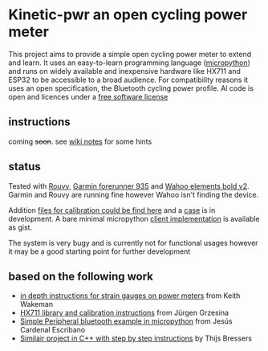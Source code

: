 # Kinetic-pwr an open cycling power meter

This project aims to provide a simple open cycling power meter to extend and learn. It uses an easy-to-learn programming language ([micropython](https://micropython.org/)) and runs on widely available and inexpensive hardware like HX711 and ESP32 to be accessible to a broad audience. For compatibility reasons it uses an open specification, the Bluetooth cycling power profile. Al code is open and licences under a [free software license](https://raw.githubusercontent.com/btotr/cycling-power-meter/main/LICENSE)

## instructions
coming ~~soon~~. see [wiki notes]( https://github.com/btotr/cycling-power-meter/wiki/Notes) for some hints

## status
Tested with [Rouvy](https://rouvy.com/), [Garmin forerunner 935](https://www.garmin.com/en-US/p/564291) and [Wahoo elements bold v2](https://eu.wahoofitness.com/devices/bike-computers/elemnt-bolt-buy). Garmin and Rouvy are running fine however Wahoo isn't finding the device. 

Addition [files for calibration could be find here](https://github.com/btotr/force-calibration) and a [case](https://github.com/btotr/kinetic-pw-case) is in development. A bare minimal micropython [client implementation](https://gist.github.com/btotr/462ab281c35927629a8f70ec4f23cb6f) is available as gist.

The system is very bugy and is currently not for functional usages however it may be a good starting point for further development



## based on the following work
- [in depth instructions for strain gauges on power meters](https://www.youtube.com/@kwakeham) from Keith Wakeman
- [HX711 library and calibration instructions](https://www.azdelivery.de/blogs/azdelivery-blog-fur-arduino-und-raspberry-pi/digitalwaage-mit-hx711-und-esp8266-esp32-in-micropython) from Jürgen Grzesina
- [Simple Peripheral bluetooth example in micropython](https://github.com/jcardenal/BLEexample/tree/master/Peripheral/py) from Jesús Cardenal Escribano
- [Similair project in C++ with step by step instructions](https://gitlab.com/tbressers/power/-/wikis/home?version_id=5ca1941095dd4ada6b218e4f30f58e189ba50af5) by Thijs Bressers
